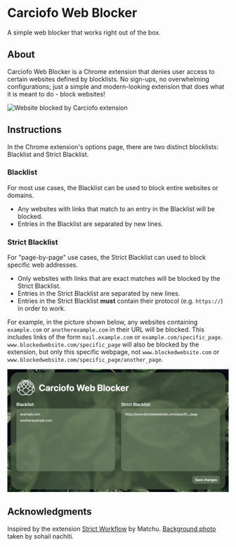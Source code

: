 # Carciofo Web Blocker
A simple web blocker that works right out of the box.

## About
Carciofo Web Blocker is a Chrome extension that denies user access to certain websites defined by blocklists. No sign-ups, no overwhelming configurations; just a simple and modern-looking extension that does what it is meant to do - block websites!

![Website blocked by Carciofo extension](example-images/block-example.png)

## Instructions
In the Chrome extension's options page, there are two distinct blocklists: Blacklist and Strict Blacklist.

### Blacklist
For most use cases, the Blacklist can be used to block entire websites or domains.
* Any websites with links that match to an entry in the Blacklist will be blocked.
* Entries in the Blacklist are separated by new lines.

### Strict Blacklist
For "page-by-page" use cases, the Strict Blacklist can used to block specific web addresses.
* Only websites with links that are exact matches will be blocked by the Strict Blacklist.
* Entries in the Strict Blacklist are separated by new lines.
* Entries in the Strict Blacklist **must** contain their protocol (e.g. `https://`) in order to work.

For example, in the picture shown below, any websites containing `example.com` or `anotherexample.com` in their URL will be blocked. This includes links of the form `mail.example.com` or `example.com/specific_page`.
`www.blockedwebsite.com/specific_page` will also be blocked by the extension, but only this specific webpage, not `www.blockedwebsite.com` or `www.blockedwebsite.com/specific_page/another_page`.

![The options page of the Chrome extension](example-images/options-example.png)

## Acknowledgments
Inspired by the extension [Strict Workflow](https://chromewebstore.google.com/detail/cgmnfnmlficgeijcalkgnnkigkefkbhd) by Matchu.
[Background photo](https://www.pexels.com/photo/close-up-photography-of-leaves-with-droplets-807598/) taken by sohail nachiti.